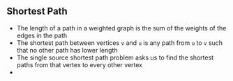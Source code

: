 ## Shortest Path
- The length of a path in a weighted graph is the sum of the weights of the edges in the path
- The shortest path between vertices `v` and `u` is any path from `u` to `v` such that no other path has lower length
- The single source shortest path problem asks us to find the shortest paths from that vertex to every other vertex
- 
